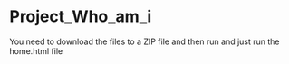 # Project_Who_am_i
You need to download the files to a ZIP file and then run and just run the home.html file
